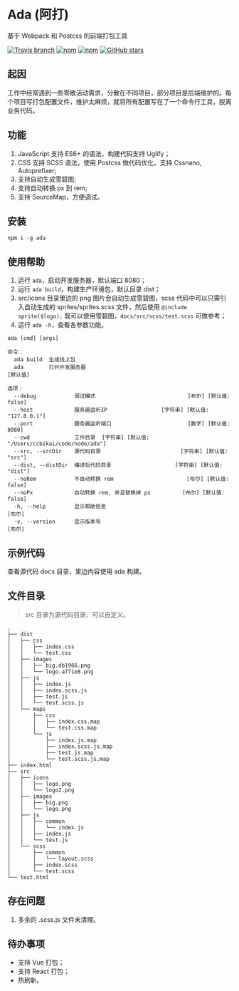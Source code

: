 # Ada (阿打)
基于 Webpack 和 Postcss 的前端打包工具

 [![Travis branch](https://img.shields.io/travis/ccbikai/ada/master.svg)](https://travis-ci.org/ccbikai/ada)
[![npm](https://img.shields.io/npm/v/ada.svg)](https://www.npmjs.com/package/ada)
[![npm](https://img.shields.io/npm/dt/ada.svg)](https://www.npmjs.com/package/ada)
[![GitHub stars](https://img.shields.io/github/stars/ccbikai/ada.svg?style=social&label=Stars)](https://github.com/ccbikai/ada)


## 起因
工作中经常遇到一些零散活动需求，分散在不同项目，部分项目是后端维护的。每个项目写打包配置文件，维护太麻烦，就将所有配置写在了一个命令行工具，脱离业务代码。

## 功能
1. JavaScript 支持 ES6+ 的语法，构建代码支持 Uglify；
2. CSS 支持 SCSS 语法，使用 Postcss 做代码优化，支持 Cssnano, Autoprefixer;
3. 支持自动生成雪碧图;
4. 支持自动转换 px 到 rem;
5. 支持 SourceMap，方便调试。

## 安装

```
npm i -g ada
```

## 使用帮助

1. 运行 `ada`，启动开发服务器，默认端口 8080；
2. 运行 `ada build`，构建生产环境包，默认目录 dist；
3. src/icons 目录里边的 png 图片会自动生成雪碧图，scss 代码中可以只需引入自动生成的 sprites/sprites.scss 文件，然后使用 `@include sprite($logo);` 既可以使用雪碧图，`docs/src/scss/test.scss` 可做参考；
4. 运行 `ada -h`，查看各参数功能。
```
ada [cmd] [args]

命令：
  ada build  生成线上包
  ada        打开开发服务器                                             [默认值]

选项：
  --debug            调试模式                             [布尔] [默认值: false]
  --host             服务器监听IP                 [字符串] [默认值: "127.0.0.1"]
  --port             服务器监听端口                        [数字] [默认值: 8080]
  --cwd              工作目录  [字符串] [默认值: "/Users/ccbikai/code/node/ada"]
  --src, --srcDir    源代码目录                         [字符串] [默认值: "src"]
  --dist, --distDir  编译后代码目录                    [字符串] [默认值: "dist"]
  --noRem            不自动转换 rem                       [布尔] [默认值: false]
  --noPx             自动转换 rem, 并且替换掉 px          [布尔] [默认值: false]
  -h, --help         显示帮助信息                                         [布尔]
  -v, --version      显示版本号                                           [布尔]
```

## 示例代码

查看源代码 docs 目录，里边内容使用 ada 构建。

## 文件目录

> src 目录为源代码目录，可以自定义。
```
.
├── dist
│   ├── css
│   │   ├── index.css
│   │   └── test.css
│   ├── images
│   │   ├── big.db1966.png
│   │   └── logo.a771e8.png
│   ├── js
│   │   ├── index.js
│   │   ├── index.scss.js
│   │   ├── test.js
│   │   └── test.scss.js
│   └── maps
│       ├── css
│       │   ├── index.css.map
│       │   └── test.css.map
│       └── js
│           ├── index.js.map
│           ├── index.scss.js.map
│           ├── test.js.map
│           └── test.scss.js.map
├── index.html
├── src
│   ├── icons
│   │   ├── logo.png
│   │   └── logo2.png
│   ├── images
│   │   ├── big.png
│   │   └── logo.png
│   ├── js
│   │   ├── common
│   │   │   └── index.js
│   │   ├── index.js
│   │   └── test.js
│   └── scss
│       ├── common
│       │   └── layout.scss
│       ├── index.scss
│       └── test.scss
└── test.html
```

## 存在问题
1. 多余的 .scss.js 文件未清理。

## 待办事项

* 支持 Vue 打包；
* 支持 React 打包；
* 热刷新。
